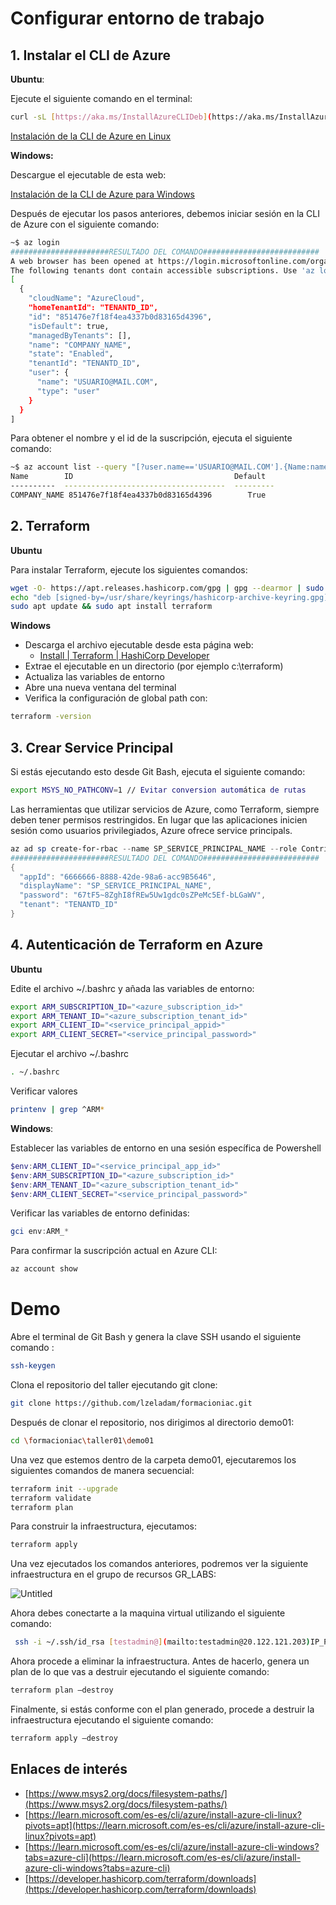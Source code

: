 # Configurar entorno de trabajo

## 1. Instalar el CLI de Azure

**Ubuntu**:

Ejecute el siguiente comando en el terminal:

```bash
curl -sL [https://aka.ms/InstallAzureCLIDeb](https://aka.ms/InstallAzureCLIDeb) | sudo bash
```

[Instalación de la CLI de Azure en Linux](https://learn.microsoft.com/es-es/cli/azure/install-azure-cli-linux?pivots=apt)

**Windows:**

Descargue el ejecutable de esta web:

[Instalación de la CLI de Azure para Windows](https://learn.microsoft.com/es-es/cli/azure/install-azure-cli-windows?tabs=azure-cli)

Después de ejecutar los pasos anteriores, debemos iniciar sesión en la CLI de Azure con el siguiente comando:

```bash
~$ az login
######################RESULTADO DEL COMANDO##########################
A web browser has been opened at https://login.microsoftonline.com/organizations/oauth2/v2.0/authorize. Please continue the login in the web browser. If no web browser is available or if the web browser fails to open, use device code flow with `az login --use-device-code`.
The following tenants dont contain accessible subscriptions. Use 'az login --allow-no-subscriptions' to have tenant level access.
[
  {
    "cloudName": "AzureCloud",
    "homeTenantId": "TENANTD_ID",
    "id": "851476e7f18f4ea4337b0d83165d4396",
    "isDefault": true,
    "managedByTenants": [],
    "name": "COMPANY_NAME",
    "state": "Enabled",
    "tenantId": "TENANTD_ID",
    "user": {
      "name": "USUARIO@MAIL.COM",
      "type": "user"
    }
  }
]
```

Para obtener el nombre y el id de la suscripción, ejecuta el siguiente comando:

```bash
~$ az account list --query "[?user.name=='USUARIO@MAIL.COM'].{Name:name, ID:id, Default:isDefault}" --output Table
Name        ID                                    Default
----------  ------------------------------------  ---------
COMPANY_NAME 851476e7f18f4ea4337b0d83165d4396        True
```

## 2. Terraform

**Ubuntu**

Para instalar Terraform, ejecute los siguientes comandos:

```bash
wget -O- https://apt.releases.hashicorp.com/gpg | gpg --dearmor | sudo tee /usr/share/keyrings/hashicorp-archive-keyring.gpg
echo "deb [signed-by=/usr/share/keyrings/hashicorp-archive-keyring.gpg] https://apt.releases.hashicorp.com $(lsb_release -cs) main" | sudo tee /etc/apt/sources.list.d/hashicorp.list
sudo apt update && sudo apt install terraform
```

**Windows**

- Descarga el archivo ejecutable desde esta página web: 
  - [Install | Terraform | HashiCorp Developer](https://developer.hashicorp.com/terraform/downloads)
- Extrae el ejecutable en un directorio (por ejemplo c:\terraform)
- Actualiza las variables de entorno
- Abre una nueva ventana del terminal
- Verifica la configuración de global path con:
```bash 
terraform -version
```

## 3. Crear Service Principal

Si estás ejecutando esto desde Git Bash, ejecuta el siguiente comando:

```bash
export MSYS_NO_PATHCONV=1 // Evitar conversion automática de rutas
```

Las herramientas que utilizar servicios de Azure, como Terraform, siempre deben tener permisos restringidos. En lugar que las aplicaciones inicien sesión como usuarios privilegiados, Azure ofrece service principals.

```powershell
az ad sp create-for-rbac --name SP_SERVICE_PRINCIPAL_NAME --role Contributor --scopes /subscriptions/<subscription_id>
######################RESULTADO DEL COMANDO##########################
{
  "appId": "6666666-8888-42de-98a6-acc9B5646",
  "displayName": "SP_SERVICE_PRINCIPAL_NAME",
  "password": "67tF5~8ZghI8fREw5Uw1gdc0sZPeMc5Ef-bLGaWV",
  "tenant": "TENANTD_ID"
}
```

## 4. Autenticación de Terraform en Azure

**Ubuntu**

Edite el archivo ~/.bashrc y añada las variables de entorno:

```bash
export ARM_SUBSCRIPTION_ID="<azure_subscription_id>"
export ARM_TENANT_ID="<azure_subscription_tenant_id>"
export ARM_CLIENT_ID="<service_principal_appid>"
export ARM_CLIENT_SECRET="<service_principal_password>"
```

Ejecutar el archivo ~/.bashrc

```bash
. ~/.bashrc
```

Verificar valores

```bash
printenv | grep ^ARM*
```

**Windows**:

Establecer las variables de entorno en una sesión específica de Powershell

```powershell
$env:ARM_CLIENT_ID="<service_principal_app_id>"
$env:ARM_SUBSCRIPTION_ID="<azure_subscription_id>"
$env:ARM_TENANT_ID="<azure_subscription_tenant_id>"
$env:ARM_CLIENT_SECRET="<service_principal_password>"
```

Verificar las variables de entorno definidas:

```powershell
gci env:ARM_*
```

Para confirmar la suscripción actual en Azure CLI:

```powershell
az account show
```
# Demo

Abre el terminal de Git Bash y genera la clave SSH usando el siguiente comando :

```bash
ssh-keygen
```

Clona el repositorio del taller ejecutando git clone:

```bash
git clone https://github.com/lzeladam/formacioniac.git
```

Después de clonar el repositorio, nos dirigimos al directorio demo01:

```bash
cd \formacioniac\taller01\demo01
```

Una vez que estemos dentro de la carpeta demo01, ejecutaremos los siguientes comandos de manera secuencial:

```bash
terraform init --upgrade
terraform validate
terraform plan
```

Para construir la infraestructura, ejecutamos:

```bash
terraform apply
```

Una vez ejecutados los comandos anteriores, podremos ver la siguiente infraestructura en el grupo de recursos GR_LABS:

![Untitled](https://s3-us-west-2.amazonaws.com/secure.notion-static.com/a62d2832-f0f6-4fd0-a598-8cc6ef0fd89d/Untitled.png)

Ahora debes conectarte a la maquina virtual utilizando el siguiente comando:

```bash
 ssh -i ~/.ssh/id_rsa [testadmin@](mailto:testadmin@20.122.121.203)IP_PUBLICA
```

Ahora procede a eliminar la infraestructura. Antes de hacerlo, genera un plan de lo que vas a destruir ejecutando el siguiente comando:

```bash
terraform plan —destroy
```

Finalmente, si estás conforme con el plan generado, procede a destruir la infraestructura ejecutando el siguiente comando:

```bash
terraform apply —destroy 
```

## Enlaces de interés

- [https://www.msys2.org/docs/filesystem-paths/](https://www.msys2.org/docs/filesystem-paths/)
- [https://learn.microsoft.com/es-es/cli/azure/install-azure-cli-linux?pivots=apt](https://learn.microsoft.com/es-es/cli/azure/install-azure-cli-linux?pivots=apt)
- [https://learn.microsoft.com/es-es/cli/azure/install-azure-cli-windows?tabs=azure-cli](https://learn.microsoft.com/es-es/cli/azure/install-azure-cli-windows?tabs=azure-cli)
- [https://developer.hashicorp.com/terraform/downloads](https://developer.hashicorp.com/terraform/downloads)